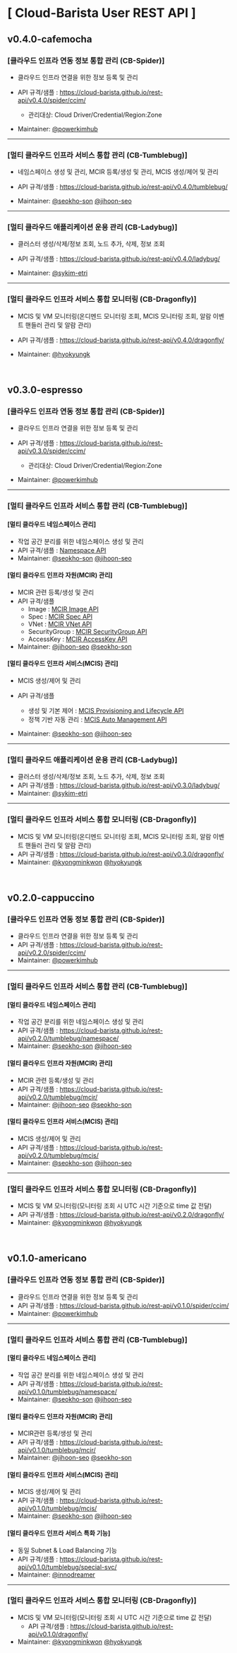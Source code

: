 # [ Cloud-Barista User REST API ]

## v0.4.0-cafemocha

### [클라우드 인프라 연동 정보 통합 관리 (CB-Spider)]

* 클라우드 인프라 연결을 위한 정보 등록 및 관리
* API 규격/샘플 : https://cloud-barista.github.io/rest-api/v0.4.0/spider/ccim/
  * 관리대상: Cloud Driver/Credential/Region:Zone

* Maintainer: [@powerkimhub](https://github.com/powerkimhub "https://github.com/powerkimhub")

---

### [멀티 클라우드 인프라 서비스 통합 관리 (CB-Tumblebug)]

* 네임스페이스 생성 및 관리, MCIR 등록/생성 및 관리, MCIS 생성/제어 및 관리
* API 규격/샘플 : https://cloud-barista.github.io/rest-api/v0.4.0/tumblebug/

* Maintainer: [@seokho-son](https://github.com/seokho-son "https://github.com/seokho-son") [@jihoon-seo](https://github.com/jihoon-seo "https://github.com/jihoon-seo")

---

### [멀티 클라우드 애플리케이션 운용 관리 (CB-Ladybug)]

* 클러스터 생성/삭제/정보 조회, 노드 추가, 삭제, 정보 조회
* API 규격/샘플 : https://cloud-barista.github.io/rest-api/v0.4.0/ladybug/

* Maintainer: [@sykim-etri](https://github.com/sykim-etri "https://github.com/sykim-etri")

---

### [멀티 클라우드 인프라 서비스 통합 모니터링 (CB-Dragonfly)]

* MCIS 및 VM 모니터링(온디멘드 모니터링 조회, MCIS 모니터링 조회, 알람 이벤트 핸들러 관리 및 알람 관리)
* API 규격/샘플 : https://cloud-barista.github.io/rest-api/v0.4.0/dragonfly/

* Maintainer: [@hyokyungk](https://github.com/hyokyungk "https://github.com/hyokyungk")

<p>
<br>

## v0.3.0-espresso

### [클라우드 인프라 연동 정보 통합 관리 (CB-Spider)]

* 클라우드 인프라 연결을 위한 정보 등록 및 관리
* API 규격/샘플 : https://cloud-barista.github.io/rest-api/v0.3.0/spider/ccim/
  * 관리대상: Cloud Driver/Credential/Region:Zone

* Maintainer: [@powerkimhub](https://github.com/powerkimhub "https://github.com/powerkimhub")

---

### [멀티 클라우드 인프라 서비스 통합 관리 (CB-Tumblebug)]

#### [멀티 클라우드 네임스페이스 관리]

* 작업 공간 분리를 위한 네임스페이스 생성 및 관리
* API 규격/샘플 : [Namespace API](https://cloud-barista.github.io/cb-tumblebug-api-web/?url=https://raw.githubusercontent.com/cloud-barista/cb-tumblebug/main/src/api/rest/docs/v0.3.0.yaml#/Namespace)
* Maintainer: [@seokho-son](https://github.com/seokho-son "https://github.com/seokho-son") [@jihoon-seo](https://github.com/jihoon-seo "https://github.com/jihoon-seo")

#### [멀티 클라우드 인프라 자원(MCIR) 관리]

* MCIR 관련 등록/생성 및 관리
* API 규격/샘플
  * Image : [MCIR Image API](https://cloud-barista.github.io/cb-tumblebug-api-web/?url=https://raw.githubusercontent.com/cloud-barista/cb-tumblebug/main/src/api/rest/docs/v0.3.0.yaml#/Image)
  *	Spec : [MCIR Spec API](https://cloud-barista.github.io/cb-tumblebug-api-web/?url=https://raw.githubusercontent.com/cloud-barista/cb-tumblebug/main/src/api/rest/docs/v0.3.0.yaml#/Spec)
  *	VNet : [MCIR VNet API](https://cloud-barista.github.io/cb-tumblebug-api-web/?url=https://raw.githubusercontent.com/cloud-barista/cb-tumblebug/main/src/api/rest/docs/v0.3.0.yaml#/VNet)
  *	SecurityGroup : [MCIR SecurityGroup API](https://cloud-barista.github.io/cb-tumblebug-api-web/?url=https://raw.githubusercontent.com/cloud-barista/cb-tumblebug/main/src/api/rest/docs/v0.3.0.yaml#/Security%20Group)
  *	AccessKey : [MCIR AccessKey API](https://cloud-barista.github.io/cb-tumblebug-api-web/?url=https://raw.githubusercontent.com/cloud-barista/cb-tumblebug/main/src/api/rest/docs/v0.3.0.yaml#/SSH%20Key)
* Maintainer: [@jihoon-seo](https://github.com/jihoon-seo "https://github.com/jihoon-seo") [@seokho-son](https://github.com/seokho-son "https://github.com/seokho-son")

#### [멀티 클라우드 인프라 서비스(MCIS) 관리]

* MCIS 생성/제어 및 관리
* API 규격/샘플
  * 생성 및 기본 제어 : [MCIS Provisioning and  Lifecycle API](https://cloud-barista.github.io/cb-tumblebug-api-web/?url=https://raw.githubusercontent.com/cloud-barista/cb-tumblebug/main/src/api/rest/docs/v0.3.0.yaml#/MCIS)
  * 정책 기반 자동 관리 : [MCIS Auto Management API](https://cloud-barista.github.io/cb-tumblebug-api-web/?url=https://raw.githubusercontent.com/cloud-barista/cb-tumblebug/main/src/api/rest/docs/v0.3.0.yaml#/MCIS%20Policy)

* Maintainer: [@seokho-son](https://github.com/seokho-son "https://github.com/seokho-son") [@jihoon-seo](https://github.com/jihoon-seo "https://github.com/jihoon-seo")

---

### [멀티 클라우드 애플리케이션 운용 관리 (CB-Ladybug)]

* 클러스터 생성/삭제/정보 조회, 노드 추가, 삭제, 정보 조회
* API 규격/샘플 : https://cloud-barista.github.io/rest-api/v0.3.0/ladybug/
* Maintainer: [@sykim-etri](https://github.com/sykim-etri "https://github.com/sykim-etri")

---

### [멀티 클라우드 인프라 서비스 통합 모니터링 (CB-Dragonfly)]

* MCIS 및 VM 모니터링(온디멘드 모니터링 조회, MCIS 모니터링 조회, 알람 이벤트 핸들러 관리 및 알람 관리)
* API 규격/샘플 : https://cloud-barista.github.io/rest-api/v0.3.0/dragonfly/
* Maintainer: [@kyongminkwon](https://github.com/kyongminkwon "https://github.com/kyongminkwon") [@hyokyungk](https://github.com/hyokyungk "https://github.com/hyokyungk")

<p>
<br>

## v0.2.0-cappuccino

### [클라우드 인프라 연동 정보 통합 관리 (CB-Spider)]

* 클라우드 인프라 연결을 위한 정보 등록 및 관리
* API 규격/샘플 : https://cloud-barista.github.io/rest-api/v0.2.0/spider/ccim/
* Maintainer: [@powerkimhub](https://github.com/powerkimhub "https://github.com/powerkimhub")

---

### [멀티 클라우드 인프라 서비스 통합 관리 (CB-Tumblebug)]

#### [멀티 클라우드 네임스페이스 관리]

* 작업 공간 분리를 위한 네임스페이스 생성 및 관리
* API 규격/샘플 : https://cloud-barista.github.io/rest-api/v0.2.0/tumblebug/namespace/
* Maintainer: [@seokho-son](https://github.com/seokho-son "https://github.com/seokho-son") [@jihoon-seo](https://github.com/jihoon-seo "https://github.com/jihoon-seo")

#### [멀티 클라우드 인프라 자원(MCIR) 관리]

* MCIR 관련 등록/생성 및 관리
* API 규격/샘플 : https://cloud-barista.github.io/rest-api/v0.2.0/tumblebug/mcir/
* Maintainer: [@jihoon-seo](https://github.com/jihoon-seo "https://github.com/jihoon-seo") [@seokho-son](https://github.com/seokho-son "https://github.com/seokho-son")

#### [멀티 클라우드 인프라 서비스(MCIS) 관리]

* MCIS 생성/제어 및 관리
* API 규격/샘플 : https://cloud-barista.github.io/rest-api/v0.2.0/tumblebug/mcis/
* Maintainer: [@seokho-son](https://github.com/seokho-son "https://github.com/seokho-son") [@jihoon-seo](https://github.com/jihoon-seo "https://github.com/jihoon-seo")

---

### [멀티 클라우드 인프라 서비스 통합 모니터링 (CB-Dragonfly)]

* MCIS 및 VM 모니터링(모니터링 조회 시 UTC 시간 기준으로 time 값 전달)
* API 규격/샘플 : https://cloud-barista.github.io/rest-api/v0.2.0/dragonfly/
* Maintainer: [@kyongminkwon](https://github.com/kyongminkwon "https://github.com/kyongminkwon") [@hyokyungk](https://github.com/hyokyungk "https://github.com/hyokyungk")

<p>
<br>

## v0.1.0-americano

### [클라우드 인프라 연동 정보 통합 관리 (CB-Spider)]

* 클라우드 인프라 연결을 위한 정보 등록 및 관리
* API 규격/샘플 : https://cloud-barista.github.io/rest-api/v0.1.0/spider/ccim/
* Maintainer: [@powerkimhub](https://github.com/powerkimhub "https://github.com/powerkimhub")

---

### [멀티 클라우드 인프라 서비스 통합 관리 (CB-Tumblebug)]

#### [멀티 클라우드 네임스페이스 관리]

* 작업 공간 분리를 위한 네임스페이스 생성 및 관리
* API 규격/샘플 : https://cloud-barista.github.io/rest-api/v0.1.0/tumblebug/namespace/
* Maintainer: [@seokho-son](https://github.com/seokho-son "https://github.com/seokho-son") [@jihoon-seo](https://github.com/jihoon-seo "https://github.com/jihoon-seo")

#### [멀티 클라우드 인프라 자원(MCIR) 관리]

* MCIR관련 등록/생성 및 관리
* API 규격/샘플 : https://cloud-barista.github.io/rest-api/v0.1.0/tumblebug/mcir/
* Maintainer: [@jihoon-seo](https://github.com/jihoon-seo "https://github.com/jihoon-seo") [@seokho-son](https://github.com/seokho-son "https://github.com/seokho-son")

#### [멀티 클라우드 인프라 서비스(MCIS) 관리]

* MCIS 생성/제어 및 관리
* API 규격/샘플 : https://cloud-barista.github.io/rest-api/v0.1.0/tumblebug/mcis/
* Maintainer: [@seokho-son](https://github.com/seokho-son "https://github.com/seokho-son") [@jihoon-seo](https://github.com/jihoon-seo "https://github.com/jihoon-seo")

#### [멀티 클라우드 인프라 서비스 특화 기능]

* 동일 Subnet & Load Balancing 기능
* API 규격/샘플 : https://cloud-barista.github.io/rest-api/v0.1.0/tumblebug/special-svc/
* Maintainer: [@innodreamer](https://github.com/innodreamer "https://github.com/innodreamer")

---

### [멀티 클라우드 인프라 서비스 통합 모니터링 (CB-Dragonfly)]

* MCIS 및 VM 모니터링(모니터링 조회 시 UTC 시간 기준으로 time 값 전달)
  * API 규격/샘플 : https://cloud-barista.github.io/rest-api/v0.1.0/dragonfly/
* Maintainer: [@kyongminkwon](https://github.com/kyongminkwon "https://github.com/kyongminkwon") [@hyokyungk](https://github.com/hyokyungk "https://github.com/hyokyungk")
